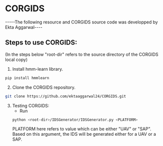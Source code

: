 # CORGIDS

-----The following resource and CORGIDS source code was developped by Ekta Aggarwal----

## Steps to use CORGIDS:
(In the steps below "root-dir" refers to the source directory of the CORGIDS local copy)

1. Install hmm-learn library.
```bash
pip install hmmlearn
```
2. Clone the CORGIDS repository.
```bash
git clone https://github.com/ektaaggarwal24/CORGIDS.git
```
3. Testing CORGIDS:
   - Run 
   ```bash
   python <root-dir>/IDSGenerator/IDSGenerator.py <PLATFORM>
   ```
   PLATFORM here refers to value which can be either "UAV" or "SAP". Based on this argument, the IDS will be generated either for a UAV or a SAP.
 
